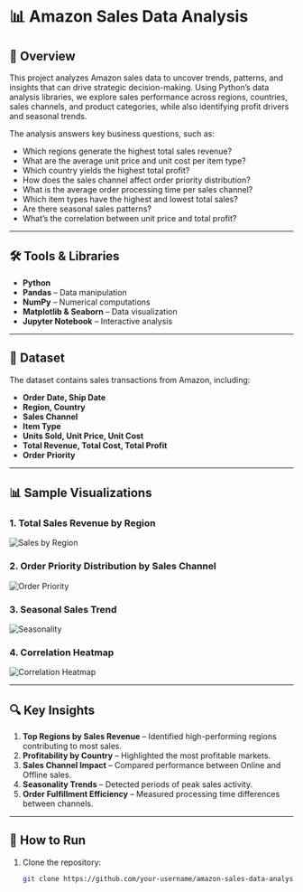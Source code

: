 # 📊 Amazon Sales Data Analysis

## 📌 Overview
This project analyzes Amazon sales data to uncover trends, patterns, and insights that can drive strategic decision-making. Using Python’s data analysis libraries, we explore sales performance across regions, countries, sales channels, and product categories, while also identifying profit drivers and seasonal trends.

The analysis answers key business questions, such as:
- Which regions generate the highest total sales revenue?
- What are the average unit price and unit cost per item type?
- Which country yields the highest total profit?
- How does the sales channel affect order priority distribution?
- What is the average order processing time per sales channel?
- Which item types have the highest and lowest total sales?
- Are there seasonal sales patterns?
- What’s the correlation between unit price and total profit?

---

## 🛠️ Tools & Libraries
- **Python**
- **Pandas** – Data manipulation
- **NumPy** – Numerical computations
- **Matplotlib & Seaborn** – Data visualization
- **Jupyter Notebook** – Interactive analysis

---

## 📂 Dataset
The dataset contains sales transactions from Amazon, including:
- **Order Date, Ship Date**
- **Region, Country**
- **Sales Channel**
- **Item Type**
- **Units Sold, Unit Price, Unit Cost**
- **Total Revenue, Total Cost, Total Profit**
- **Order Priority**

---

## 📊 Sample Visualizations

### **1. Total Sales Revenue by Region**
![Sales by Region](readme_images/output_13.png)

### **2. Order Priority Distribution by Sales Channel**
![Order Priority](readme_images/output_18.png)

### **3. Seasonal Sales Trend**
![Seasonality](readme_images/output_25.png)

### **4. Correlation Heatmap**
![Correlation Heatmap](readme_images/output_30.png)

---

## 🔍 Key Insights
1. **Top Regions by Sales Revenue** – Identified high-performing regions contributing to most sales.
2. **Profitability by Country** – Highlighted the most profitable markets.
3. **Sales Channel Impact** – Compared performance between Online and Offline sales.
4. **Seasonality Trends** – Detected periods of peak sales activity.
5. **Order Fulfillment Efficiency** – Measured processing time differences between channels.

---

## 🚀 How to Run
1. Clone the repository:
   ```bash
   git clone https://github.com/your-username/amazon-sales-data-analysis.git
